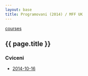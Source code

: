 ```yaml
---
layout: base
title: Programovani (2014) / MFF UK
---
```


[courses](.)

## {{ page.title }}


### Cviceni

* [2014-10-16](2014-programovani/2014-10-16-cviceni.html)

<!--
#### Domaci ukoly

* 2014-10-13  [scan](http://notes.drive.ondrejsika.com/mff/2014/diskretni-matematika-domaci-ukoly/2014-10-13.pdf)
-->

